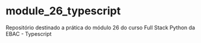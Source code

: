# module_26_typescript
Repositório destinado a prática do módulo 26 do curso Full Stack Python da EBAC - Typescript

